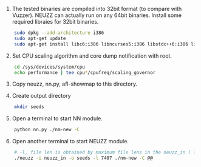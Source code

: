 1. The tested binaries are compiled into 32bit format (to compare with Vuzzer). NEUZZ can actually run on any 64bit binaries. Install some required libraies for 32bit binaries.
```sh
    sudo dpkg --add-architecture i386
    sudo apt-get update
    sudo apt-get install libc6:i386 libncurses5:i386 libstdc++6:i386 lib32z1
```

2. Set CPU scaling algorithm and core dump notification with root. 
```sh
    cd /sys/devices/system/cpu
    echo performance | tee cpu*/cpufreq/scaling_governor
```

3. Copy neuzz, nn.py, afl-showmap to this directory.

4. Create output directory
```sh  
    mkdir seeds
```

5. Open a terminal to start NN module.
```sh  
    python nn.py ./nm-new -C  
```

6. Open another terminal to start NEUZZ module.
```sh
    # -l, file len is obtained by maximum file lens in the neuzz_in ( ls -lS neuzz_in|head )
    ./neuzz -i neuzz_in -o seeds -l 7407 ./nm-new -C @@
```
